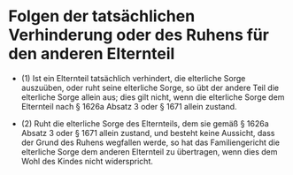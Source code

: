 # Folgen der tatsächlichen Verhinderung oder des Ruhens für den anderen Elternteil

- (1) Ist ein Elternteil tatsächlich verhindert, die elterliche Sorge auszuüben, oder ruht seine elterliche Sorge, so übt der andere Teil die elterliche Sorge allein aus; dies gilt nicht, wenn die elterliche Sorge dem Elternteil nach § 1626a Absatz 3 oder § 1671 allein zustand.

- (2) Ruht die elterliche Sorge des Elternteils, dem sie gemäß § 1626a Absatz 3 oder § 1671 allein zustand, und besteht keine Aussicht, dass der Grund des Ruhens wegfallen werde, so hat das Familiengericht die elterliche Sorge dem anderen Elternteil zu übertragen, wenn dies dem Wohl des Kindes nicht widerspricht.

